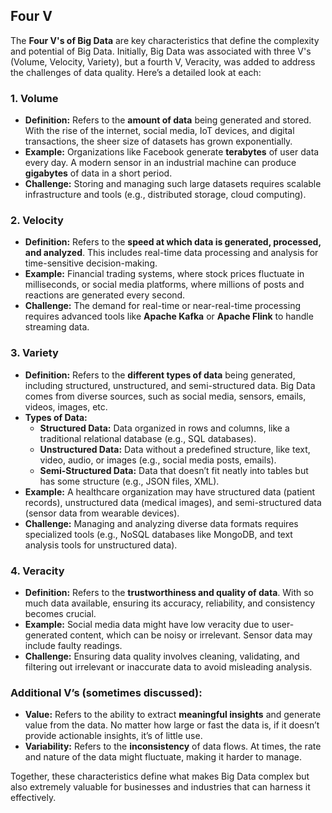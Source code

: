 ## Four V
The **Four V's of Big Data** are key characteristics that define the complexity and potential of Big Data. Initially, Big Data was associated with three V's (Volume, Velocity, Variety), but a fourth V, Veracity, was added to address the challenges of data quality. Here’s a detailed look at each:

### 1. **Volume**
   - **Definition:** Refers to the **amount of data** being generated and stored. With the rise of the internet, social media, IoT devices, and digital transactions, the sheer size of datasets has grown exponentially.
   - **Example:** Organizations like Facebook generate **terabytes** of user data every day. A modern sensor in an industrial machine can produce **gigabytes** of data in a short period.
   - **Challenge:** Storing and managing such large datasets requires scalable infrastructure and tools (e.g., distributed storage, cloud computing).

### 2. **Velocity**
   - **Definition:** Refers to the **speed at which data is generated, processed, and analyzed**. This includes real-time data processing and analysis for time-sensitive decision-making.
   - **Example:** Financial trading systems, where stock prices fluctuate in milliseconds, or social media platforms, where millions of posts and reactions are generated every second.
   - **Challenge:** The demand for real-time or near-real-time processing requires advanced tools like **Apache Kafka** or **Apache Flink** to handle streaming data.

### 3. **Variety**
   - **Definition:** Refers to the **different types of data** being generated, including structured, unstructured, and semi-structured data. Big Data comes from diverse sources, such as social media, sensors, emails, videos, images, etc.
   - **Types of Data:**
     - **Structured Data:** Data organized in rows and columns, like a traditional relational database (e.g., SQL databases).
     - **Unstructured Data:** Data without a predefined structure, like text, video, audio, or images (e.g., social media posts, emails).
     - **Semi-Structured Data:** Data that doesn’t fit neatly into tables but has some structure (e.g., JSON files, XML).
   - **Example:** A healthcare organization may have structured data (patient records), unstructured data (medical images), and semi-structured data (sensor data from wearable devices).
   - **Challenge:** Managing and analyzing diverse data formats requires specialized tools (e.g., NoSQL databases like MongoDB, and text analysis tools for unstructured data).

### 4. **Veracity**
   - **Definition:** Refers to the **trustworthiness and quality of data**. With so much data available, ensuring its accuracy, reliability, and consistency becomes crucial.
   - **Example:** Social media data might have low veracity due to user-generated content, which can be noisy or irrelevant. Sensor data may include faulty readings.
   - **Challenge:** Ensuring data quality involves cleaning, validating, and filtering out irrelevant or inaccurate data to avoid misleading analysis.

### Additional V’s (sometimes discussed):
- **Value:** Refers to the ability to extract **meaningful insights** and generate value from the data. No matter how large or fast the data is, if it doesn’t provide actionable insights, it’s of little use.
- **Variability:** Refers to the **inconsistency** of data flows. At times, the rate and nature of the data might fluctuate, making it harder to manage.

Together, these characteristics define what makes Big Data complex but also extremely valuable for businesses and industries that can harness it effectively.